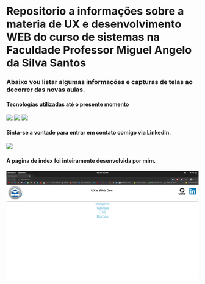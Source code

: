 # Repositorio a informações sobre a materia de UX e desenvolvimento WEB do curso de sistemas na Faculdade Professor Miguel Angelo da Silva Santos

### Abaixo vou listar algumas informações e capturas de telas ao decorrer das novas aulas.

#### Tecnologias utilizadas até o presente momento
<div style="display: inline_block">
<img src="https://cdn.jsdelivr.net/gh/devicons/devicon/icons/html5/html5-original.svg" width=50/>
<img src="https://cdn.jsdelivr.net/gh/devicons/devicon/icons/css3/css3-original.svg" width=50/>
<img src="https://cdn.jsdelivr.net/gh/devicons/devicon/icons/javascript/javascript-original.svg" width=50/>
</div>

#### Sinta-se a vontade para entrar em contato comigo via LinkedIn.
<a href="https://www.linkedin.com/in/davi-trajano-902483205" target="_blank"><img src="https://img.shields.io/badge/-LinkedIn-%230077B5?style=for-the-badge&logo=linkedin&logoColor=white" target="_blank"></a>
#### A pagina de index foi inteiramente desenvolvida por mim.


 <img align="center" alt="" src="https://raw.githubusercontent.com/davi-tr/ux-aulas/main/img/Captura%20de%20tela%20de%202022-09-06%2021-31-59.png">

